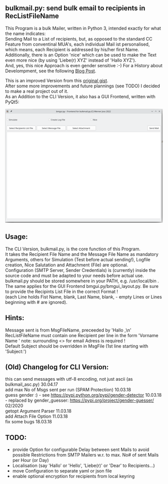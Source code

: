 ## bulkmail.py: send bulk email to recipients in RecListFileName

This Program is a bulk Mailer, written in Python 3, intended exactly for what the name indicates:  
Sending Mail to a List of recipients, but, as opposed to the standard CC Feature from conventinal MUA's, each individual Mail ist personalised,
which means, each Recipient is addressed by his/her first Name.  
Additionally, there is an Option 'nice' which can be used to make the Text even more nice (by using 'Liebe(r) XYZ' instead of 'Hallo XYZ').  
And, yes, this nice Approach is even gender sensitive :-)
For a History about Develompment, see the following [Blog Post](https://hoernerfranzracing.de/werner/blog/spam-schleuder-version-2-0).

This is an improved Version from this [original gist](https://gist.github.com/wernerjoss/9ba0d815bb91d043f929d98670f99064).  
After some more improvements and future plannings (see TODO) I decided to make a real project out of it.  
As an Addition to the CLI Version, it also has a GUI Frontend, written with PyQt5:

![](screenshot.png)

## Usage:
The CLI Version, bulkmail.py, is the core function of this Program.  
It takes the Recipient File Name and the Message File Name as mandatory Arguments, others for Simulation (Test before actual sending!),
Logfile creation, Nice Salutation and Attachment (File) are optional.  
Configuration (SMTP Server, Sender Credentials) is (currently) inside the source code and must be adapted to your needs before actual use.  
bulkmail.py should be stored somewhere in your PATH, e.g. /usr/local/bin .  
The same applies for the GUI Frontend bmgui.py/bmgui_layout.py.
Be sure to provide the Recipints List File in the correct Format !  
(each Line holds Fist Name, blank, Last Name, blank, <email address> - empty Lines or Lines beginning with # are ignored).

## Hints:
Message sent is from MsgFileName, preceeded by 'Hallo <Name>,\n'  
RecListFileName must contain one Recipient per line in the form 'Vorname Name <email>'	note: surrounding <> for email Adress is required !  
Default Subject should be overridden in MsgFile (1st line starting with 'Subject:')  

## (Old) Changelog for CLI Version:
this can send messages with utf-8 encoding, not just ascii (as bulkmail_asc.py) 30.04.17  
add max No of Msgs sent per run (SPAM Protection) 10.03.18  
guess gender :) - see https://pypi.python.org/pypi/gender-detector 10.03.18 - replaced by gender_guesser: https://pypi.org/project/gender-guesser/ 02/2020   
getopt Argument Parser 11.03.18  
add Attach File Option 11.03.18  
fix some bugs 18.03.18  

## TODO:
- provide Option for configurable Delay between sent Mails to avoid possible Restrictions from SMTP Mailers w.r. to max. No# of sent Mails per Hour (or Day)
- Localisation (say 'Hallo' or 'Hello', 'Liebe(r)' or 'Dear' to Recipients...)
- move Configuration to separate yaml or json file
- enable optional encryption for recipients from local keyring